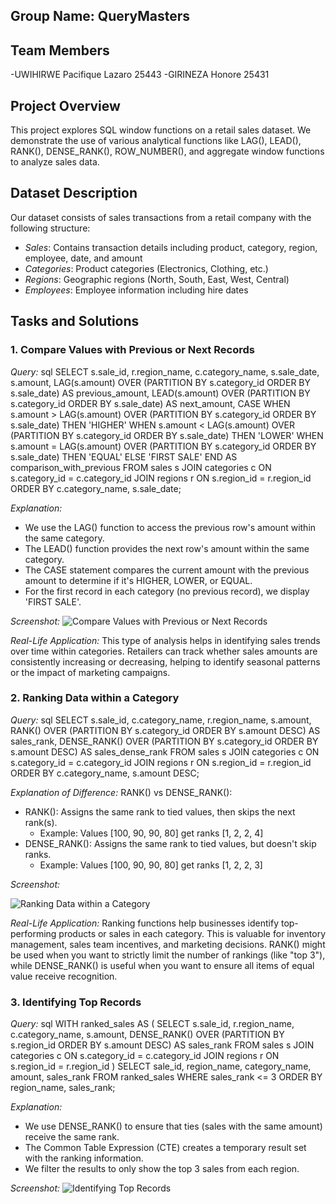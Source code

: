 ## Group Name: QueryMasters

## Team Members
-UWIHIRWE Pacifique Lazaro 25443
-GIRINEZA Honore 25431

## Project Overview
This project explores SQL window functions on a retail sales dataset. We demonstrate the use of various analytical functions like LAG(), LEAD(), RANK(), DENSE_RANK(), ROW_NUMBER(), and aggregate window functions to analyze sales data.

## Dataset Description
Our dataset consists of sales transactions from a retail company with the following structure:

- *Sales*: Contains transaction details including product, category, region, employee, date, and amount
- *Categories*: Product categories (Electronics, Clothing, etc.)
- *Regions*: Geographic regions (North, South, East, West, Central)
- *Employees*: Employee information including hire dates

## Tasks and Solutions

### 1. Compare Values with Previous or Next Records

*Query:*
sql
SELECT 
    s.sale_id,
    r.region_name,
    c.category_name,
    s.sale_date,
    s.amount,
    LAG(s.amount) OVER (PARTITION BY s.category_id ORDER BY s.sale_date) AS previous_amount,
    LEAD(s.amount) OVER (PARTITION BY s.category_id ORDER BY s.sale_date) AS next_amount,
    CASE 
        WHEN s.amount > LAG(s.amount) OVER (PARTITION BY s.category_id ORDER BY s.sale_date) THEN 'HIGHER'
        WHEN s.amount < LAG(s.amount) OVER (PARTITION BY s.category_id ORDER BY s.sale_date) THEN 'LOWER'
        WHEN s.amount = LAG(s.amount) OVER (PARTITION BY s.category_id ORDER BY s.sale_date) THEN 'EQUAL'
        ELSE 'FIRST SALE'
    END AS comparison_with_previous
FROM 
    sales s
JOIN 
    categories c ON s.category_id = c.category_id
JOIN 
    regions r ON s.region_id = r.region_id
ORDER BY 
    c.category_name, 
    s.sale_date;


*Explanation:*
- We use the LAG() function to access the previous row's amount within the same category.
- The LEAD() function provides the next row's amount within the same category.
- The CASE statement compares the current amount with the previous amount to determine if it's HIGHER, LOWER, or EQUAL.
- For the first record in each category (no previous record), we display 'FIRST SALE'.

*Screenshot:*
![Compare Values with Previous or Next Records](https://github.com/user-attachments/assets/011c4850-2b31-4f14-aa5a-33643664c59e)


*Real-Life Application:*
This type of analysis helps in identifying sales trends over time within categories. Retailers can track whether sales amounts are consistently increasing or decreasing, helping to identify seasonal patterns or the impact of marketing campaigns.

### 2. Ranking Data within a Category

*Query:*
sql
SELECT 
    s.sale_id,
    c.category_name,
    r.region_name,
    s.amount,
    RANK() OVER (PARTITION BY s.category_id ORDER BY s.amount DESC) AS sales_rank,
    DENSE_RANK() OVER (PARTITION BY s.category_id ORDER BY s.amount DESC) AS sales_dense_rank
FROM 
    sales s
JOIN 
    categories c ON s.category_id = c.category_id
JOIN 
    regions r ON s.region_id = r.region_id
ORDER BY 
    c.category_name, 
    s.amount DESC;


*Explanation of Difference:*
RANK() vs DENSE_RANK():
- RANK(): Assigns the same rank to tied values, then skips the next rank(s).
  - Example: Values [100, 90, 90, 80] get ranks [1, 2, 2, 4]
- DENSE_RANK(): Assigns the same rank to tied values, but doesn't skip ranks.
  - Example: Values [100, 90, 90, 80] get ranks [1, 2, 2, 3]

*Screenshot:*

![Ranking Data within a Category](https://github.com/user-attachments/assets/4efcd5c4-0de2-4476-ad8e-c8998acd7a5c)

*Real-Life Application:*
Ranking functions help businesses identify top-performing products or sales in each category. This is valuable for inventory management, sales team incentives, and marketing decisions. RANK() might be used when you want to strictly limit the number of rankings (like "top 3"), while DENSE_RANK() is useful when you want to ensure all items of equal value receive recognition.

### 3. Identifying Top Records

*Query:*
sql
WITH ranked_sales AS (
    SELECT 
        s.sale_id,
        r.region_name,
        c.category_name,
        s.amount,
        DENSE_RANK() OVER (PARTITION BY s.region_id ORDER BY s.amount DESC) AS sales_rank
    FROM 
        sales s
    JOIN 
        categories c ON s.category_id = c.category_id
    JOIN 
        regions r ON s.region_id = r.region_id
)
SELECT 
    sale_id,
    region_name,
    category_name,
    amount,
    sales_rank
FROM 
    ranked_sales
WHERE 
    sales_rank <= 3
ORDER BY 
    region_name, 
    sales_rank;


*Explanation:*
- We use DENSE_RANK() to ensure that ties (sales with the same amount) receive the same rank.
- The Common Table Expression (CTE) creates a temporary result set with the ranking information.
- We filter the results to only show the top 3 sales from each region.

*Screenshot:*
![Identifying Top Records](https://github.com/user-attachments/assets/32ff46a0-c1bf-4bae-a939-56456b61ad65)



